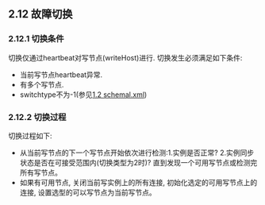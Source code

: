## 2.12 故障切换
### 2.12.1  切换条件
切换仅通过heartbeat对写节点(writeHost)进行. 切换发生必须满足如下条件:

+ 当前写节点heartbeat异常.
+ 有多个写节点.
+ switchtype不为-1(参见[1.2 schemal.xml](../1.config_file/1.2_schema.xml.md))
### 2.12.2  切换过程
切换过程如下:

+ 从当前写节点的下一个写节点开始依次进行检测:1.实例是否正常?  2.实例同步状态是否在可接受范围内(切换类型为2时)?  直到发现一个可用写节点或检测完所有写节点。
+ 如果有可用节点, 关闭当前写实例上的所有连接, 初始化选定的可用写节点上的连接,  设置选型的可以写节点为当前写节点。